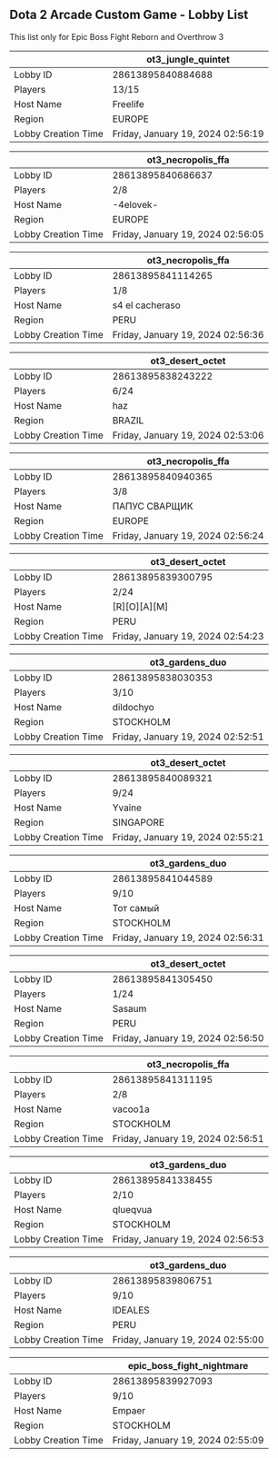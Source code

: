 ## Dota 2 Arcade Custom Game - Lobby List

This list only for Epic Boss Fight Reborn and Overthrow 3

|  | ot3_jungle_quintet |
| ------ | ------ |
| Lobby ID | 28613895840884688 |
| Players | 13/15 |
| Host Name | Freelife |
| Region | EUROPE |
| Lobby Creation Time | Friday, January 19, 2024 02:56:19 |


|  | ot3_necropolis_ffa |
| ------ | ------ |
| Lobby ID | 28613895840686637 |
| Players | 2/8 |
| Host Name | -4elovek- |
| Region | EUROPE |
| Lobby Creation Time | Friday, January 19, 2024 02:56:05 |


|  | ot3_necropolis_ffa |
| ------ | ------ |
| Lobby ID | 28613895841114265 |
| Players | 1/8 |
| Host Name | s4 el cacheraso |
| Region | PERU |
| Lobby Creation Time | Friday, January 19, 2024 02:56:36 |


|  | ot3_desert_octet |
| ------ | ------ |
| Lobby ID | 28613895838243222 |
| Players | 6/24 |
| Host Name | haz |
| Region | BRAZIL |
| Lobby Creation Time | Friday, January 19, 2024 02:53:06 |


|  | ot3_necropolis_ffa |
| ------ | ------ |
| Lobby ID | 28613895840940365 |
| Players | 3/8 |
| Host Name | ПАПУС СВАРЩИК |
| Region | EUROPE |
| Lobby Creation Time | Friday, January 19, 2024 02:56:24 |


|  | ot3_desert_octet |
| ------ | ------ |
| Lobby ID | 28613895839300795 |
| Players | 2/24 |
| Host Name | [R][O][A][M] |
| Region | PERU |
| Lobby Creation Time | Friday, January 19, 2024 02:54:23 |


|  | ot3_gardens_duo |
| ------ | ------ |
| Lobby ID | 28613895838030353 |
| Players | 3/10 |
| Host Name | dildochyo |
| Region | STOCKHOLM |
| Lobby Creation Time | Friday, January 19, 2024 02:52:51 |


|  | ot3_desert_octet |
| ------ | ------ |
| Lobby ID | 28613895840089321 |
| Players | 9/24 |
| Host Name | Yvaine |
| Region | SINGAPORE |
| Lobby Creation Time | Friday, January 19, 2024 02:55:21 |


|  | ot3_gardens_duo |
| ------ | ------ |
| Lobby ID | 28613895841044589 |
| Players | 9/10 |
| Host Name | Тот самый |
| Region | STOCKHOLM |
| Lobby Creation Time | Friday, January 19, 2024 02:56:31 |


|  | ot3_desert_octet |
| ------ | ------ |
| Lobby ID | 28613895841305450 |
| Players | 1/24 |
| Host Name | Sasaum |
| Region | PERU |
| Lobby Creation Time | Friday, January 19, 2024 02:56:50 |


|  | ot3_necropolis_ffa |
| ------ | ------ |
| Lobby ID | 28613895841311195 |
| Players | 2/8 |
| Host Name | vacoo1a |
| Region | STOCKHOLM |
| Lobby Creation Time | Friday, January 19, 2024 02:56:51 |


|  | ot3_gardens_duo |
| ------ | ------ |
| Lobby ID | 28613895841338455 |
| Players | 2/10 |
| Host Name | qlueqvua |
| Region | STOCKHOLM |
| Lobby Creation Time | Friday, January 19, 2024 02:56:53 |


|  | ot3_gardens_duo |
| ------ | ------ |
| Lobby ID | 28613895839806751 |
| Players | 9/10 |
| Host Name | IDEALES |
| Region | PERU |
| Lobby Creation Time | Friday, January 19, 2024 02:55:00 |


|  | epic_boss_fight_nightmare |
| ------ | ------ |
| Lobby ID | 28613895839927093 |
| Players | 9/10 |
| Host Name | Empaer |
| Region | STOCKHOLM |
| Lobby Creation Time | Friday, January 19, 2024 02:55:09 |


